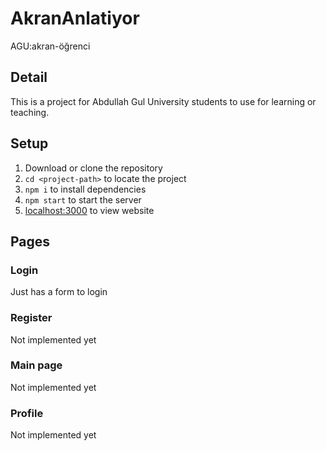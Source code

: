 # AkranAnlatiyor
AGU:akran-öğrenci

## Detail
This is a project for Abdullah Gul University students to use for learning or teaching.

## Setup
1) Download or clone the repository
3) `cd <project-path>` to locate the project
2) `npm i` to install dependencies
3) `npm start` to start the server
4) [localhost:3000](http://localhost:3000) to view website

## Pages
### Login
Just has a form to login
### Register
Not implemented yet
### Main page
Not implemented yet
### Profile
Not implemented yet
